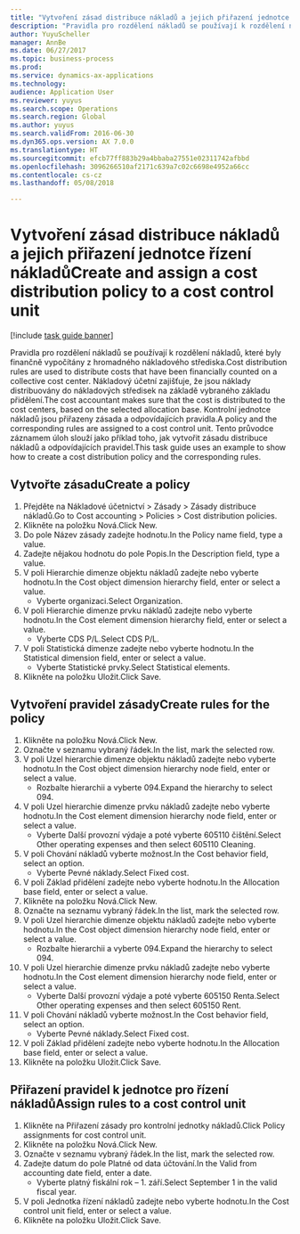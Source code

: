 ```yaml
--- 
title: "Vytvoření zásad distribuce nákladů a jejich přiřazení jednotce řízení nákladů"
description: "Pravidla pro rozdělení nákladů se používají k rozdělení nákladů, které byly finančně vypočítány z hromadného nákladového střediska."
author: YuyuScheller
manager: AnnBe
ms.date: 06/27/2017
ms.topic: business-process
ms.prod: 
ms.service: dynamics-ax-applications
ms.technology: 
audience: Application User
ms.reviewer: yuyus
ms.search.scope: Operations
ms.search.region: Global
ms.author: yuyus
ms.search.validFrom: 2016-06-30
ms.dyn365.ops.version: AX 7.0.0
ms.translationtype: HT
ms.sourcegitcommit: efcb77ff883b29a4bbaba27551e02311742afbbd
ms.openlocfilehash: 3096266510af2171c639a7c02c6698e4952a66cc
ms.contentlocale: cs-cz
ms.lasthandoff: 05/08/2018

---
```

# <a name="create-and-assign-a-cost-distribution-policy-to-a-cost-control-unit"></a><span data-ttu-id="9e201-103">Vytvoření zásad distribuce nákladů a jejich přiřazení jednotce řízení nákladů</span><span class="sxs-lookup"><span data-stu-id="9e201-103">Create and assign a cost distribution policy to a cost control unit</span></span>

[!include [task guide banner](../../includes/task-guide-banner.md)]

<span data-ttu-id="9e201-104">Pravidla pro rozdělení nákladů se používají k rozdělení nákladů, které byly finančně vypočítány z hromadného nákladového střediska.</span><span class="sxs-lookup"><span data-stu-id="9e201-104">Cost distribution rules are used to distribute costs that have been financially counted on a collective cost center.</span></span> <span data-ttu-id="9e201-105">Nákladový účetní zajišťuje, že jsou náklady distribuovány do nákladových středisek na základě vybraného základu přidělení.</span><span class="sxs-lookup"><span data-stu-id="9e201-105">The cost accountant makes sure that the cost is distributed to the cost centers, based on the selected allocation base.</span></span> <span data-ttu-id="9e201-106">Kontrolní jednotce nákladů jsou přiřazeny zásada a odpovídajících pravidla.</span><span class="sxs-lookup"><span data-stu-id="9e201-106">A policy and the corresponding rules are assigned to a cost control unit.</span></span> <span data-ttu-id="9e201-107">Tento průvodce záznamem úloh slouží jako příklad toho, jak vytvořit zásadu distribuce nákladů a odpovídajících pravidel.</span><span class="sxs-lookup"><span data-stu-id="9e201-107">This task guide uses an example to show how to create a cost distribution policy and the corresponding rules.</span></span>


## <a name="create-a-policy"></a><span data-ttu-id="9e201-108">Vytvořte zásadu</span><span class="sxs-lookup"><span data-stu-id="9e201-108">Create a policy</span></span>
1. <span data-ttu-id="9e201-109">Přejděte na Nákladové účetnictví > Zásady > Zásady distribuce nákladů.</span><span class="sxs-lookup"><span data-stu-id="9e201-109">Go to Cost accounting > Policies > Cost distribution policies.</span></span>
2. <span data-ttu-id="9e201-110">Klikněte na položku Nová.</span><span class="sxs-lookup"><span data-stu-id="9e201-110">Click New.</span></span>
3. <span data-ttu-id="9e201-111">Do pole Název zásady zadejte hodnotu.</span><span class="sxs-lookup"><span data-stu-id="9e201-111">In the Policy name field, type a value.</span></span>
4. <span data-ttu-id="9e201-112">Zadejte nějakou hodnotu do pole Popis.</span><span class="sxs-lookup"><span data-stu-id="9e201-112">In the Description field, type a value.</span></span>
5. <span data-ttu-id="9e201-113">V poli Hierarchie dimenze objektu nákladů zadejte nebo vyberte hodnotu.</span><span class="sxs-lookup"><span data-stu-id="9e201-113">In the Cost object dimension hierarchy field, enter or select a value.</span></span>
    * <span data-ttu-id="9e201-114">Vyberte organizaci.</span><span class="sxs-lookup"><span data-stu-id="9e201-114">Select Organization.</span></span>  
6. <span data-ttu-id="9e201-115">V poli Hierarchie dimenze prvku nákladů zadejte nebo vyberte hodnotu.</span><span class="sxs-lookup"><span data-stu-id="9e201-115">In the Cost element dimension hierarchy field, enter or select a value.</span></span>
    * <span data-ttu-id="9e201-116">Vyberte CDS P/L.</span><span class="sxs-lookup"><span data-stu-id="9e201-116">Select CDS P/L.</span></span>  
7. <span data-ttu-id="9e201-117">V poli Statistická dimenze zadejte nebo vyberte hodnotu.</span><span class="sxs-lookup"><span data-stu-id="9e201-117">In the Statistical dimension field, enter or select a value.</span></span>
    * <span data-ttu-id="9e201-118">Vyberte Statistické prvky.</span><span class="sxs-lookup"><span data-stu-id="9e201-118">Select Statistical elements.</span></span>  
8. <span data-ttu-id="9e201-119">Klikněte na položku Uložit.</span><span class="sxs-lookup"><span data-stu-id="9e201-119">Click Save.</span></span>

## <a name="create-rules-for-the-policy"></a><span data-ttu-id="9e201-120">Vytvoření pravidel zásady</span><span class="sxs-lookup"><span data-stu-id="9e201-120">Create rules for the policy</span></span>
1. <span data-ttu-id="9e201-121">Klikněte na položku Nová.</span><span class="sxs-lookup"><span data-stu-id="9e201-121">Click New.</span></span>
2. <span data-ttu-id="9e201-122">Označte v seznamu vybraný řádek.</span><span class="sxs-lookup"><span data-stu-id="9e201-122">In the list, mark the selected row.</span></span>
3. <span data-ttu-id="9e201-123">V poli Uzel hierarchie dimenze objektu nákladů zadejte nebo vyberte hodnotu.</span><span class="sxs-lookup"><span data-stu-id="9e201-123">In the Cost object dimension hierarchy node field, enter or select a value.</span></span>
    * <span data-ttu-id="9e201-124">Rozbalte hierarchii a vyberte 094.</span><span class="sxs-lookup"><span data-stu-id="9e201-124">Expand the hierarchy to select 094.</span></span>  
4. <span data-ttu-id="9e201-125">V poli Uzel hierarchie dimenze prvku nákladů zadejte nebo vyberte hodnotu.</span><span class="sxs-lookup"><span data-stu-id="9e201-125">In the Cost element dimension hierarchy node field, enter or select a value.</span></span>
    * <span data-ttu-id="9e201-126">Vyberte Další provozní výdaje a poté vyberte 605110 čištění.</span><span class="sxs-lookup"><span data-stu-id="9e201-126">Select Other operating expenses and then select 605110 Cleaning.</span></span>  
5. <span data-ttu-id="9e201-127">V poli Chování nákladů vyberte možnost.</span><span class="sxs-lookup"><span data-stu-id="9e201-127">In the Cost behavior field, select an option.</span></span>
    * <span data-ttu-id="9e201-128">Vyberte Pevné náklady.</span><span class="sxs-lookup"><span data-stu-id="9e201-128">Select Fixed cost.</span></span>  
6. <span data-ttu-id="9e201-129">V poli Základ přidělení zadejte nebo vyberte hodnotu.</span><span class="sxs-lookup"><span data-stu-id="9e201-129">In the Allocation base field, enter or select a value.</span></span>
7. <span data-ttu-id="9e201-130">Klikněte na položku Nová.</span><span class="sxs-lookup"><span data-stu-id="9e201-130">Click New.</span></span>
8. <span data-ttu-id="9e201-131">Označte na seznamu vybraný řádek.</span><span class="sxs-lookup"><span data-stu-id="9e201-131">In the list, mark the selected row.</span></span>
9. <span data-ttu-id="9e201-132">V poli Uzel hierarchie dimenze objektu nákladů zadejte nebo vyberte hodnotu.</span><span class="sxs-lookup"><span data-stu-id="9e201-132">In the Cost object dimension hierarchy node field, enter or select a value.</span></span>
    * <span data-ttu-id="9e201-133">Rozbalte hierarchii a vyberte 094.</span><span class="sxs-lookup"><span data-stu-id="9e201-133">Expand the hierarchy to select 094.</span></span>  
10. <span data-ttu-id="9e201-134">V poli Uzel hierarchie dimenze prvku nákladů zadejte nebo vyberte hodnotu.</span><span class="sxs-lookup"><span data-stu-id="9e201-134">In the Cost element dimension hierarchy node field, enter or select a value.</span></span>
    * <span data-ttu-id="9e201-135">Vyberte Další provozní výdaje a poté vyberte 605150 Renta.</span><span class="sxs-lookup"><span data-stu-id="9e201-135">Select Other operating expenses and then select 605150 Rent.</span></span>  
11. <span data-ttu-id="9e201-136">V poli Chování nákladů vyberte možnost.</span><span class="sxs-lookup"><span data-stu-id="9e201-136">In the Cost behavior field, select an option.</span></span>
    * <span data-ttu-id="9e201-137">Vyberte Pevné náklady.</span><span class="sxs-lookup"><span data-stu-id="9e201-137">Select Fixed cost.</span></span>  
12. <span data-ttu-id="9e201-138">V poli Základ přidělení zadejte nebo vyberte hodnotu.</span><span class="sxs-lookup"><span data-stu-id="9e201-138">In the Allocation base field, enter or select a value.</span></span>
13. <span data-ttu-id="9e201-139">Klikněte na položku Uložit.</span><span class="sxs-lookup"><span data-stu-id="9e201-139">Click Save.</span></span>

## <a name="assign-rules-to-a-cost-control-unit"></a><span data-ttu-id="9e201-140">Přiřazení pravidel k jednotce pro řízení nákladů</span><span class="sxs-lookup"><span data-stu-id="9e201-140">Assign rules to a cost control unit</span></span>
1. <span data-ttu-id="9e201-141">Klikněte na Přiřazení zásady pro kontrolní jednotky nákladů.</span><span class="sxs-lookup"><span data-stu-id="9e201-141">Click Policy assignments for cost control unit.</span></span>
2. <span data-ttu-id="9e201-142">Klikněte na položku Nová.</span><span class="sxs-lookup"><span data-stu-id="9e201-142">Click New.</span></span>
3. <span data-ttu-id="9e201-143">Označte v seznamu vybraný řádek.</span><span class="sxs-lookup"><span data-stu-id="9e201-143">In the list, mark the selected row.</span></span>
4. <span data-ttu-id="9e201-144">Zadejte datum do pole Platné od data účtování.</span><span class="sxs-lookup"><span data-stu-id="9e201-144">In the Valid from accounting date field, enter a date.</span></span>
    * <span data-ttu-id="9e201-145">Vyberte platný fiskální rok – 1. září.</span><span class="sxs-lookup"><span data-stu-id="9e201-145">Select September 1 in the valid fiscal year.</span></span>  
5. <span data-ttu-id="9e201-146">V poli Jednotka řízení nákladů zadejte nebo vyberte hodnotu.</span><span class="sxs-lookup"><span data-stu-id="9e201-146">In the Cost control unit field, enter or select a value.</span></span>
6. <span data-ttu-id="9e201-147">Klikněte na položku Uložit.</span><span class="sxs-lookup"><span data-stu-id="9e201-147">Click Save.</span></span>


